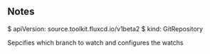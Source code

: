 ## Notes

$ apiVersion: source.toolkit.fluxcd.io/v1beta2
$ kind: GitRepository

Sepcifies which branch to watch and configures the watchs
